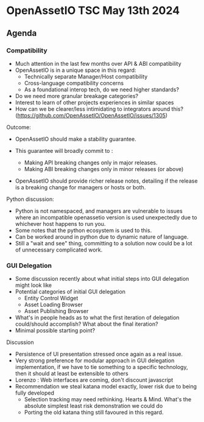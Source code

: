 # OpenAssetIO TSC May 13th 2024

## Agenda

### Compatibility
 - Much attention in the last few months over API & ABI compatibility
 - OpenAssetIO is in a unique space in this regard:
    - Technically separate Manager/Host compatibility
    - Cross-language compatibility concerns
    - As a foundational interop tech, do we need higher standards?
 - Do we need more granular breakage categories?
 - Interest to learn of other projects experiences in similar spaces
 - How can we be clearer/less intimidating to integrators around this? (https://github.com/OpenAssetIO/OpenAssetIO/issues/1305)

 Outcome:
  - OpenAssetIO should make a stability guarantee.
  - This guarantee will broadly commit to :
    - Making API breaking changes only in major releases.
    - Making ABI breaking changes only in minor releases (or above)

  - OpenAssetIO should provide richer release notes, detailing if the
    release is a breaking change for managers or hosts or both.

  Python discussion:
  - Python is not namespaced, and managers are vulnerable to issues
    where an incompatible openassetio version is used unexpectedly due to
    whichever host happens to run you.
  - Some notes that the python ecosystem is used to this.
  - Can be worked around in python due to dynamic nature of language.
  - Still a "wait and see" thing, committing to a solution now could be
    a lot of unnecessary complicated work.

### GUI Delegation
 - Some discussion recently about what initial steps into GUI delegation
   might look like
 - Potential categories of initial GUI delegation
   - Entity Control Widget
   - Asset Loading Browser
   - Asset Publishing Browser
 - What's in people heads as to what the first iteration of delegation
   could/should accomplish? What about the final iteration?
 - Minimal possible starting point?

Discussion
- Persistence of UI presentation stressed once again as a real issue.
- Very strong preference for modular approach in GUI delegation
  implementation, if we have to tie something to a specific technology,
  then it should at least be extensible to others
- Lorenzo : Web interfaces are coming, don't discount javascript
- Recommendation we steal katana model exactly, lower risk due to being
  fully developed
    - Selection tracking may need rethinking.
Hearts & Mind. What's the absolute simplest least risk demonstration we
could do
  - Porting the old katana thing still favoured in this regard.
